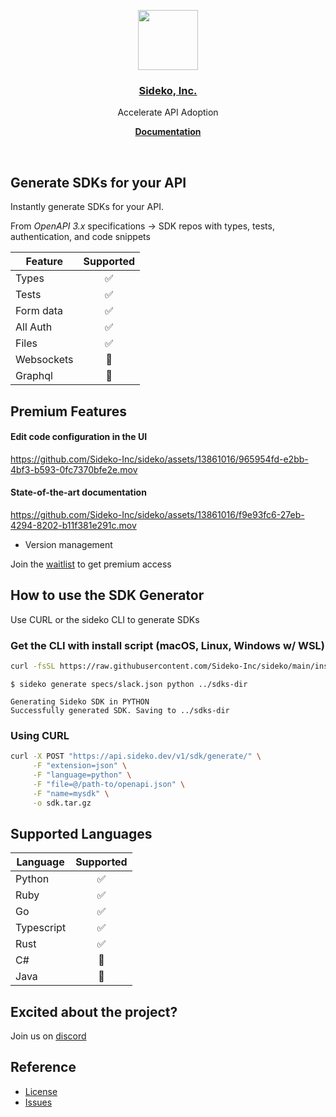 <p align="center">
  <a href="https://sideko.dev">
    <img src="https://storage.googleapis.com/sideko.appspot.com/public_assets/website_assets/logo-symbol.svg" height="96">
    <h3 align="center">Sideko, Inc.</h3>
  </a>
</p>

<p align="center">
  Accelerate API Adoption
</p>

<p align="center">
  <a href="https://sideko.dev/cli"><strong>Documentation</strong></a>
</p>
<br/>


## Generate SDKs for your API

Instantly generate SDKs for your API.

From _OpenAPI 3.x_ specifications -> SDK repos with types, tests, authentication, and code snippets

| Feature    | Supported |
| ---------- | :-------: |
| Types      |    ✅     |
| Tests      |    ✅     |
| Form data  |    ✅     |
| All Auth   |    ✅     |
| Files      |    ✅     |
| Websockets |    🚧     |
| Graphql    |    🚧     |

## Premium Features

#### Edit code configuration in the UI

https://github.com/Sideko-Inc/sideko/assets/13861016/965954fd-e2bb-4bf3-b593-0fc7370bfe2e.mov

#### State-of-the-art documentation

https://github.com/Sideko-Inc/sideko/assets/13861016/f9e93fc6-27eb-4294-8202-b11f381e291c.mov

- Version management

Join the [waitlist](https://admin.typeform.com/form/W6nUwRRl/create?block=b6e90243-5eca-472b-8057-9a2fb7e87890) to get premium access

## How to use the SDK Generator
Use CURL or the sideko CLI to generate SDKs

### Get the CLI with install script (macOS, Linux, Windows w/ WSL)

```bash
curl -fsSL https://raw.githubusercontent.com/Sideko-Inc/sideko/main/install.sh | sh
```

```
$ sideko generate specs/slack.json python ../sdks-dir

Generating Sideko SDK in PYTHON
Successfully generated SDK. Saving to ../sdks-dir
```


### Using CURL

```bash
curl -X POST "https://api.sideko.dev/v1/sdk/generate/" \
     -F "extension=json" \
     -F "language=python" \
     -F "file=@/path-to/openapi.json" \
     -F "name=mysdk" \
     -o sdk.tar.gz
```

## Supported Languages

| Language   | Supported |
| ---------- | :-------: |
| Python     |    ✅     |
| Ruby       |    ✅     |
| Go         |    ✅     |
| Typescript |    ✅     |
| Rust       |    ✅     |
| C#         |    🚧     |
| Java       |    🚧     |

## Excited about the project?
Join us on [discord](https://discord.gg/PYcar4e5)


## Reference

- [License](./LICENSE)
- [Issues](https://github.com/Sideko-Inc/sideko/issues/new)
